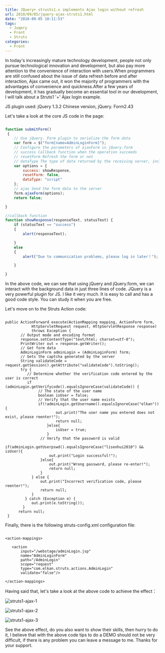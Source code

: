 ```yaml
---
title: JQuery+ strusts1.x implements Ajax login without refresh
url: 2010/09/05/jquery-ajax-struts1.html
date: "2010-09-05 10:11:53"
tags: 
  - Juqery
  - Front
  - Struts
categories:
  - Front
---
```


In today's increasingly mature technology development, people not only pursue technological innovation and development, but also pay more attention to the convenience of interaction with users.When programmers are still confused about the issue of data refresh before and after interaction, Ajax came out, it won the majority of programmers with the advantages of convenience and quickness.After a few years of development, it has gradually become an essential tool in our development, I will talk about a Struts1 '+' Ajax login example.

<!--more-->

JS plugin used: jQuery 1.3.2 Chinese version, jQuery. Form2.43

Let's take a look at the core JS code in the page:

```javascript

function submitForm()
 {
    // Use jQuery. Form plugin to serialize the form data   
    var form = $("form[name=AdminLoginForm]");
    // Configure the parameters of ajaxForm in jQuery.form 
    // success Callback function when the operation succeeds   
    // resetForm Refresh the form or not   
    // dataType The type of data returned by the receiving server, including script, XML, JSON, etc   
    var options = {
        success: showResponse,
        resetForm: false,
        dataType: "script"
    };
    // ajax Send the form data to the server  
    form.ajaxForm(options);
    return false;

}

//callback function  
function showResponse(responseText, statusText) {
    if (statusText == "success")
    {
        alert(responseText);

    }
    else
    {
        alert("Due to communication problems, please log in later！");

    }

}

```

In the above code, we can see that using jQuery and jQuery.form, we can interact with the background data in just three lines of code.
JQuery is a very powerful plugin for JS. I like it very much. It is easy to call and has a good code style.
You can study it when you are free.

Let's move on to the Struts Action code:

```

public ActionForward execute(ActionMapping mapping, ActionForm form,           
            HttpServletRequest request, HttpServletResponse response)           
            throws Exception {           
       // Output mode and encoding format           
       response.setContentType("text/html; charset=utf-8");           
       PrintWriter out = response.getWriter();           
       // Get form data           
       AdminLoginForm adminLogin = (AdminLoginForm) form;           
       // Gets the captcha generated by the server           
       String validateCode = request.getSession().getAttribute("validateCode").toString();           
       try {           
          // Determine whether the verification code entered by the user is correct           
          if (adminLogin.getVerifycode().equalsIgnoreCase(validateCode)) {           
               // The state of the user name           
               boolean isUser = false;           
               // Verify that the user name exists           
               if(!adminLogin.getUsername().equalsIgnoreCase("elkan")){           
                       out.print("The user name you entered does not exist, please reenter!");           
                       return null;           
                   }else{           
                       isUser = true;           
                   }           
                // Verify that the password is valid           
               if(adminLogin.getUserpswd().equalsIgnoreCase("lisenhui2010") && isUser){           
                    out.print("Login successful!");           
                }else{           
                    out.print("Wrong password, please re-enter!");           
                    return null;           
                }           
            } else {           
                out.print("Incorrect verification code, please reenter!");           
                return null;           
            }                      
         } catch (Exception e) {           
            out.print(e.toString());           
        }           
      return null;           
 }

```

Finally, there is the following struts-config.xml configuration file:

```

<action-mappings>    
   
   <action         
       input="/webstage/adminLogin.jsp"       
       name="AdminLoginForm"       
       path="/AdminLogin"       
       scope="request"       
       type="com.elkan.struts.actions.AdminLogin"       
       validate="false"/>  
     
</action-mappings>

```

Having said that, let's take a look at the above code to achieve the effect：

![struts1-ajax-1](http://siteimgs.cn-sh2.ufileos.com/2010/09-05-struts1-ajax-1.jpg)

![struts1-ajax-2](http://siteimgs.cn-sh2.ufileos.com/2010/09-05-struts1-ajax-2.jpg)

![struts1-ajax-3](http://siteimgs.cn-sh2.ufileos.com/2010/09-05-struts1-ajax-3.jpg)


See the above effect, do you also want to show their skills, then hurry to do it, I believe that with the above code tips to do a DEMO should not be very difficult, if there is any problem you can leave a message to me.
Thanks for your support.